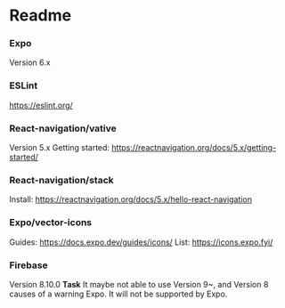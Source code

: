 # Readme
### Expo
Version 6.x
### ESLint
https://eslint.org/
### React-navigation/vative
Version 5.x
Getting started: https://reactnavigation.org/docs/5.x/getting-started/
### React-navigation/stack
Install: https://reactnavigation.org/docs/5.x/hello-react-navigation
### Expo/vector-icons
Guides: https://docs.expo.dev/guides/icons/
List: https://icons.expo.fyi/
### Firebase
Version 8.10.0
**Task** It maybe not able to use Version 9~, and Version 8 causes of a warning Expo. It will not be supported by Expo.
